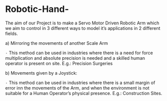 # Robotic-Hand-
The aim of our Project is to make a Servo Motor Driven Robotic Arm which we aim to control in 3 different ways to model it’s applications in 2 different fields.

a)	Mirroring the movements of another Scale Arm 
  
 ۰ This method can be used in industries where there is a need for force multiplication and absolute precision is needed and a skilled human operator is present on site.
E.g.:  Precision Surgeries 

b)	Movements given by a Joystick:

۰ This method can be used in industries where there is a small margin of error inn the movements of the Arm, and when the environment is not suitable for a Human Operator’s physical presence.
E.g.:  Construction Sites.
